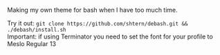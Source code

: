 Making my own theme for bash when I have too much time.</br>

Try it out:
```git clone https://github.com/shtern/debash.git && ./debash/install.sh```</br>
Important: if using Terminator you need to set the font for your profile to Meslo Regular 13
